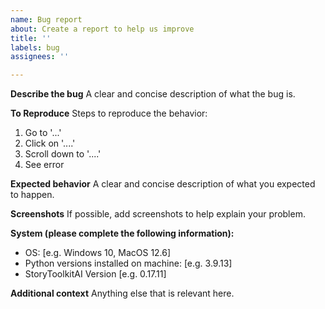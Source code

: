 ```yaml
---
name: Bug report
about: Create a report to help us improve
title: ''
labels: bug
assignees: ''

---
```


**Describe the bug**
A clear and concise description of what the bug is.

**To Reproduce**
Steps to reproduce the behavior:
1. Go to '...'
2. Click on '....'
3. Scroll down to '....'
4. See error

**Expected behavior**
A clear and concise description of what you expected to happen.

**Screenshots**
If possible, add screenshots to help explain your problem.

**System (please complete the following information):**
 - OS: [e.g. Windows 10, MacOS 12.6]
 - Python versions installed on machine: [e.g. 3.9.13]
 - StoryToolkitAI Version [e.g. 0.17.11]

**Additional context**
Anything else that is relevant here.
